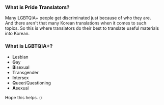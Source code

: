 ### What is Pride Translators?
Many LGBTQIA+ people get discriminated just because of who they are. And there aren't that many Korean translations when it comes to such topics. So this is where translators do their best to translate useful materials into Korean.

### What is LGBTQIA+?
- **L**esbian
- **G**ay
- **B**isexual
- **T**ransgender
- **I**ntersex
- **Q**ueer/Questioning
- **A**sexual

Hope this helps. :)